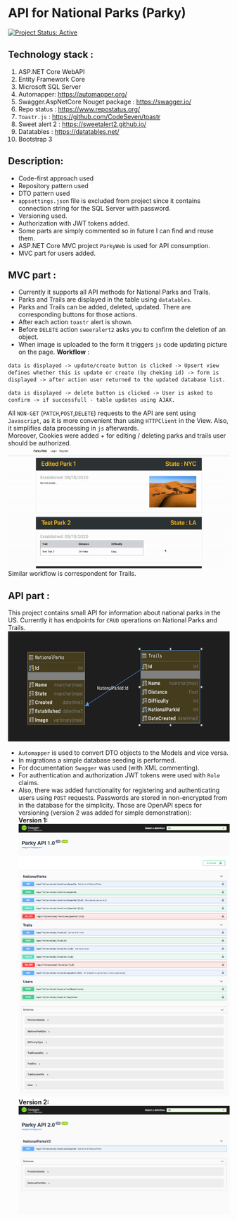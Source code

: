 # API for National Parks (Parky)
[![Project Status: Active](https://www.repostatus.org/badges/latest/inactive.svg)](https://www.repostatus.org/#active)
## Technology stack : 
1. ASP.NET Core WebAPI
2. Entity Framework Core
3. Microsoft SQL Server
4. Automapper: https://automapper.org/
5. Swagger.AspNetCore Nouget package : https://swagger.io/
6. Repo status : https://www.repostatus.org/
7. `Toastr.js` : https://github.com/CodeSeven/toastr
8. Sweet alert 2 : <https://sweetalert2.github.io/>
9. Datatables : https://datatables.net/
10. Bootstrap 3
## Description:

* Code-first approach used
* Repository pattern used
* DTO pattern used
* `appsettings.json` file is excluded from project since it contains connection string for the SQL Server with password.
* Versioning used.
* Authorization with JWT tokens added.
* Some parts are simply commented so in future I can find and reuse them.
* ASP.NET Core MVC project `ParkyWeb` is used for API consumption.
* MVC part for users added.

## MVC part :
* Currently it supports all API methods for National Parks and Trails. 
* Parks and Trails are displayed in the table using `datatables`.
* Parks and Trails can be added, deleted, updated. There are corresponding buttons for those actions.
* After each action `toastr` alert is shown.
* Before `DELETE` action `sweeralert2` asks you to confirm the deletion of an object.
* When image is uploaded to the form it triggers `js` code updating picture on the page. 
**Workflow** : 
```f#
data is displayed -> update/create button is clicked -> Upsert view defines whether this is update or create (by cheking id) -> form is displayed -> after action user returned to the updated database list.
```
```f#
data is displayed -> delete button is clicked -> User is asked to confirm -> if successfull - table updates using AJAX.
```
All `NON-GET` (`PATCH`,`POST`,`DELETE`) requests to the API are sent using `Javascript`, as it is more convenient than using `HTTPClient` in the View. Also, it simplifies data processing in `js` afterwards. 
<br/>
Moreover, Cookies were added + for editing / deleting parks and trails user should be authorized.
<br/>
![WAIT FOR GIF TO LOAD...](/git-src/workflow.gif)
<br/>
Similar workflow is correspondent for Trails. <br/>
## API part : 
This project contains small API for information about national parks in the US.
Currently it has endpoints for `CRUD` operations on National Parks and Trails. <br/>
<img src="git-src/database.png" height=250px /> <br/>
* `Automapper` is used to convert DTO objects to the Models and vice versa.
* In migrations a simple database seeding is performed.
* For documentation `Swagger` was used (with XML commenting).
* For authentication and authorization JWT tokens were used with `Role` claims. 
* Also, there was added functionality for registering and authenticating users using `POST` requests. Passwords are stored in non-encrypted from in the database for the simplicity. 
Those are OpenAPI specs for versioning (version 2 was added for simple demonstration): <br/>
**Version 1:** <br/>
<img src="git-src/apiv1.png" /> <br/>
**Version 2:** <br/>
<img src="git-src/apiv2.png"  /> <br/>
